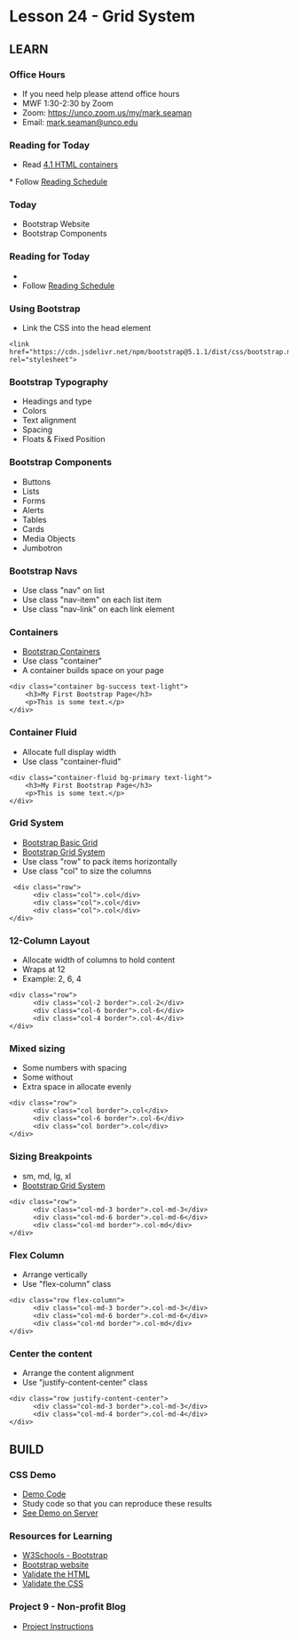 # Lesson 24 - Grid System
        
## LEARN

### Office Hours
* If you need help please attend office hours
* MWF  1:30-2:30 by Zoom
* Zoom:  https://unco.zoom.us/my/mark.seaman
* Email:   mark.seaman@unco.edu      


### Reading for Today  
* Read <a target="_blank" 
href="https://learn.zybooks.com/zybook/UNCOBACS200SeamanFall2021/chapter/4/section/1">
4.1 HTML containers
</a>
* Follow <a target="_blank" href="/course/bacs200/docs/ZybooksReading">Reading Schedule</a>


### Today
* Bootstrap Website
* Bootstrap Components


### Reading for Today
* [](https://learn.zybooks.com/zybook/UNCOBACS200SeamanFall2020/chapter/4/section/1)
* Follow [Reading Schedule](/course/bacs200/docs/ZybooksReading)


### Using Bootstrap
* Link the CSS into the head element

```
<link href="https://cdn.jsdelivr.net/npm/bootstrap@5.1.1/dist/css/bootstrap.min.css" rel="stylesheet">
```


### Bootstrap Typography
* Headings and type
* Colors
* Text alignment
* Spacing
* Floats & Fixed Position


### Bootstrap Components
* Buttons
* Lists
* Forms
* Alerts
* Tables
* Cards
* Media Objects
* Jumbotron


### Bootstrap Navs
* Use class "nav" on list
* Use class "nav-item" on each list item
* Use class "nav-link" on each link element


### Containers
* [Bootstrap Containers](https://www.w3schools.com/bootstrap5/bootstrap_containers.php)
* Use class "container"
* A container builds space on your page

```
<div class="container bg-success text-light">
    <h3>My First Bootstrap Page</h3>
    <p>This is some text.</p>
</div>
```


### Container Fluid
* Allocate full display width
* Use class "container-fluid"

```
<div class="container-fluid bg-primary text-light">
    <h3>My First Bootstrap Page</h3>
    <p>This is some text.</p>
</div>
```


### Grid System
* [Bootstrap Basic Grid](https://www.w3schools.com/bootstrap5/bootstrap_grid_basic.php)
* [Bootstrap Grid System](https://www.w3schools.com/bootstrap5/bootstrap_grid_system.php)
* Use class "row"  to pack items horizontally
* Use class "col"  to size the columns

```
 <div class="row">
      <div class="col">.col</div>
      <div class="col">.col</div>
      <div class="col">.col</div>
</div> 
```


### 12-Column Layout
* Allocate width of columns to hold content
* Wraps at 12
* Example: 2, 6, 4

```
<div class="row">
      <div class="col-2 border">.col-2</div>
      <div class="col-6 border">.col-6</div>
      <div class="col-4 border">.col-4</div>
</div> 
```


### Mixed sizing
* Some numbers with spacing
* Some without
* Extra space in allocate evenly

```
<div class="row">
      <div class="col border">.col</div>
      <div class="col-6 border">.col-6</div>
      <div class="col border">.col</div>
</div> 
```


### Sizing Breakpoints
* sm, md, lg, xl
* [Bootstrap Grid System](https://www.w3schools.com/bootstrap5/bootstrap_grid_system.php)


```
<div class="row">
      <div class="col-md-3 border">.col-md-3</div>
      <div class="col-md-6 border">.col-md-6</div>
      <div class="col-md border">.col-md</div>
</div> 
```


### Flex Column
* Arrange vertically
* Use "flex-column" class

```
<div class="row flex-column">
      <div class="col-md-3 border">.col-md-3</div>
      <div class="col-md-6 border">.col-md-6</div>
      <div class="col-md border">.col-md</div>
</div> 
```


### Center the content
* Arrange the content alignment
* Use "justify-content-center" class

```
<div class="row justify-content-center">
      <div class="col-md-3 border">.col-md-3</div>
      <div class="col-md-4 border">.col-md-4</div>
</div> 
```



## BUILD


### CSS Demo
* [Demo Code](https://github.com/Mark-Seaman/Mark-Seaman.github.io/tree/master/demo/week9)
* Study code so that you can reproduce these results
* [See Demo on Server](https://Mark-Seaman.github.io/demo/week9/index.html)


### Resources for Learning
* [W3Schools - Bootstrap](https://www.w3schools.com/bootstrap5/default.asp)
* [Bootstrap website](https://getbootstrap.com)
* [Validate the HTML](https://validator.w3.org/)
* [Validate the CSS](http://jigsaw.w3.org/css-validator/)


### Project 9 - Non-profit Blog
* [Project Instructions](/course/bacs200/project/09)

